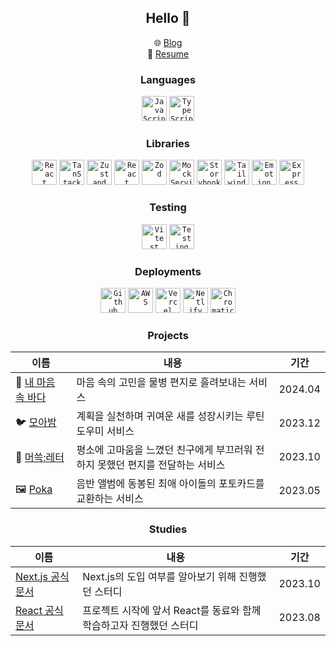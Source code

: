 <div align="center">
  
## Hello 👋
🌐 [Blog](https://bbearcookie.vercel.app/)  
📄 [Resume](https://bbearcookie.notion.site/152f4000fa684fdd9a2a7952cba44caf?pvs=4)

### Languages
<code><img width=40 height=40 src="https://noticon-static.tammolo.com/dgggcrkxq/image/upload/v1567008394/noticon/ohybolu4ensol1gzqas1.png" alt="JavaScript" /></code>
<code><img width=40 height=40 src="https://noticon-static.tammolo.com/dgggcrkxq/image/upload/v1566913457/noticon/eh4d0dnic4n1neth3fui.png" alt="TypeScript" /></code>

### Libraries
<code><img width=40 height=40 src="https://noticon-static.tammolo.com/dgggcrkxq/image/upload/v1566557331/noticon/d5hqar2idkoefh6fjtpu.png" alt="React" /></code>
<code><img width=40 height=40 src="https://noticon-static.tammolo.com/dgggcrkxq/image/upload/v1669720599/noticon/xg13hlex6bu8mu182b5y.png" alt="TanStack Query" /></code>
<code><img width=40 height=40 src="https://noticon-static.tammolo.com/dgggcrkxq/image/upload/v1675253316/noticon/gg2mfsvpu2aje4f8rpuc.png" alt="Zustand" /></code>
<code><img width=40 height=40 src="https://noticon-static.tammolo.com/dgggcrkxq/image/upload/v1662081686/noticon/yjgxl9a4w3hnt4fpejlq.png" alt="React Hook Form" /></code>
<code><img width=40 height=40 src="https://noticon-static.tammolo.com/dgggcrkxq/image/upload/v1709647040/noticon/mz3pe5jou27e5qgenlqu.png" alt="Zod" /></code>
<code><img width=40 height=40 src="https://noticon-static.tammolo.com/dgggcrkxq/image/upload/v1709647158/noticon/ex4f09r5x4vy9cwbavah.png" alt="Mock Service Worker" /></code>
<code><img width=40 height=40 src="https://noticon-static.tammolo.com/dgggcrkxq/image/upload/v1566952480/noticon/fyec5eye4l6hyxlpfxze.png" alt="Storybook" /></code>
<code><img width=40 height=40 src="https://noticon-static.tammolo.com/dgggcrkxq/image/upload/v1657314490/noticon/ur8spzfcq4acw7ijp68v.png" alt="Tailwind" /></code>
<code><img width=40 height=40 src="https://noticon-static.tammolo.com/dgggcrkxq/image/upload/v1606640723/noticon/ahdafbo604qrqaw3tcbf.png" alt="Emotion" /></code>
<code><img width=40 height=40 src="https://noticon-static.tammolo.com/dgggcrkxq/image/upload/v1597622806/noticon/avedhz3pvaij65k3ztar.png" alt="Express" /></code>

### Testing
<code><img width=40 height=40 src="https://noticon-static.tammolo.com/dgggcrkxq/image/upload/v1709647522/noticon/kfmeoyjcbojqvygedafr.png" alt="Vitest" /></code>
<code><img width=40 height=40 src="https://noticon-static.tammolo.com/dgggcrkxq/image/upload/v1709647538/noticon/rn9m2lywvacd6ihc2hlo.png" alt="Testing Library" /></code>

### Deployments
<code><img width=40 height=40 src="https://noticon-static.tammolo.com/dgggcrkxq/image/upload/v1673248072/noticon/uj1sljza7nnsj0lpilwk.png" alt="Github Actions" /></code>
<code><img width=40 height=40 src="https://noticon-static.tammolo.com/dgggcrkxq/image/upload/v1566777755/noticon/yfmwxv8nhnr5aqaxhxpg.png" alt="AWS" /></code>
<code><img width=40 height=40 src="https://noticon-static.tammolo.com/dgggcrkxq/image/upload/v1679312641/noticon/rx8rni4npifrbo9ckxmt.png" alt="Vercel" /></code>
<code><img width=40 height=40 src="https://noticon-static.tammolo.com/dgggcrkxq/image/upload/v1566914346/noticon/eaj5maxvh8jwaviozt5p.png" alt="Netlify" /></code>
<code><img width=40 height=40 src="https://noticon-static.tammolo.com/dgggcrkxq/image/upload/v1697414265/noticon/ore3jkmidxz29vw06l77.png" alt="Chromatic" /></code>

### Projects
<table align="center">
  <thead>
    <tr>
      <th>이름</td>
      <th>내용</td>
      <th>기간</td>
    </tr>
  </thead>
  <tbody>
    <tr>
      <td>🌊 <a href="https://github.com/dnd-side-project/dnd-10th-4-frontend">내 마음 속 바다</a></td>
      <td>마음 속의 고민을 물병 편지로 흘려보내는 서비스</td>
      <td>2024.04</td>
    </tr>
    <tr>
      <td>🐦 <a href="https://github.com/team-moabam/moabam-FE">모아밤</a></td>
      <td>계획을 실천하며 귀여운 새를 성장시키는 루틴 도우미 서비스</td>
      <td>2023.12</td>
    </tr>
    <tr>
      <td>📮 <a href="https://github.com/prgrms-fe-devcourse/FEDC4_MUSSEUK_LETTER_Donggeun">머쓱;레터</a></td>
      <td>평소에 고마움을 느꼈던 친구에게 부끄러워 전하지 못했던 편지를 전달하는 서비스</td>
      <td>2023.10</td>
    </tr>
    <tr>
      <td>🖼️ <a href="https://github.com/bbearcookie/poka">Poka</a></td>
      <td>음반 앨범에 동봉된 최애 아이돌의 포토카드를 교환하는 서비스</td>
      <td>2023.05</td>
    </tr>
  </tbody>
</table>


### Studies

<table align="center">
  <thead>
    <tr>
      <th>이름</td>
      <th>내용</td>
      <th>기간</td>
    </tr>
  </thead>
  <tbody>
    <tr>
      <td><a href="https://github.com/prgrms-web-devcourse/FEDC4-Next-Document-Study">Next.js 공식 문서</a></td>
      <td>Next.js의 도입 여부를 알아보기 위해 진행했던 스터디</td>
      <td>2023.10</td>
    </tr>
    <tr>
      <td><a href="https://github.com/prgrms-web-devcourse/FEDC4-React-Document-Study">React 공식 문서</a></td>
      <td>프로젝트 시작에 앞서 React를 동료와 함께 학습하고자 진행했던 스터디</td>
      <td>2023.08</td>
    </tr>
  </tbody>
</table>

</div>

<!--
**bbearcookie/bbearcookie** is a ✨ _special_ ✨ repository because its `README.md` (this file) appears on your GitHub profile.

Here are some ideas to get you started:

- 🔭 I’m currently working on ...
- 🌱 I’m currently learning ...
- 👯 I’m looking to collaborate on ...
- 🤔 I’m looking for help with ...
- 💬 Ask me about ...
- 📫 How to reach me: ...
- 😄 Pronouns: ...
- ⚡ Fun fact: ...
-->
